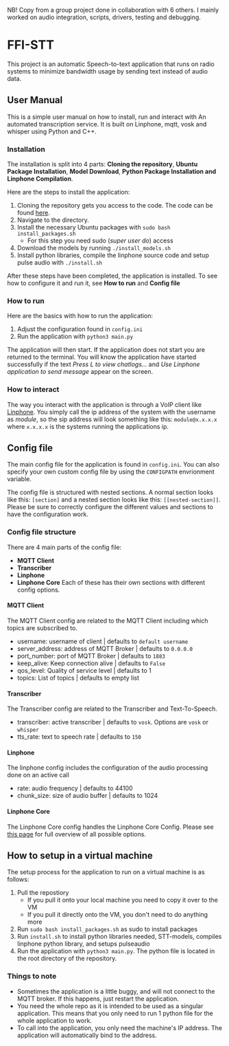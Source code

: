 NB! Copy from a group project done in collaboration with 6 others. I mainly worked on audio integration, scripts, drivers, testing and debugging. 

# FFI-STT

This project is an automatic Speech-to-text application that runs on radio systems to minimize bandwidth usage by sending text instead of audio data.

## User Manual

This is a simple user manual on how to install, run and interact with An automated transcription service. It is built on Linphone, mqtt, vosk and whisper using Python and C++.

### Installation

The installation is split into 4 parts: **Cloning the repository**, **Ubuntu Package Installation**, **Model Download**, **Python Package Installation and Linphone Compilation**. 

Here are the steps to install the application:

1. Cloning the repository gets you access to the code. The code can be found [here](https://github.com/hermahs/FFI-STT). 
2. Navigate to the directory.
3. Install the necessary Ubuntu packages with `sudo bash install_packages.sh`
    - For this step you need sudo (*super user do*) access
4. Download the models by running `./install_models.sh`
5. Install python libraries, compile the linphone source code and setup pulse audio with `./install.sh`

After these steps have been completed, the application is installed. To see how to configure it and run it, see **How to run** and **Config file**

### How to run

Here are the basics with how to run the application:
1. Adjust the configuration found in `config.ini`
2. Run the application with `python3 main.py`

The application will then start. If the application does not start you are returned to the terminal. You will know the application have started successfully if the text *Press L to view chatlogs...* and *Use Linphone application to send message* appear on the screen.

### How to interact

The way you interact with the application is through a VoIP client like [Linphone](https://www.linphone.org/). You simply call the ip address of the system with the username as *module*, so the sip address will look something like this: `module@x.x.x.x` where `x.x.x.x` is the systems running the applications ip.

## Config file

The main config file for the application is found in `config.ini`. You can also specify your own custom config file by using the `CONFIGPATH` envrionment variable.

The config file is structured with nested sections. A normal section looks like this: `[section]` and a nested section looks like this: `[[nested-section]]`. Please be sure to correctly configure the different values and sections to have the configuration work.

### Config file structure

There are 4 main parts of the config file:
* **MQTT Client**
* **Transcriber**
* **Linphone**
* **Linphone Core**
Each of these has their own sections with different config options.

#### MQTT Client

The MQTT Client config are related to the MQTT Client including which topics are subscribed to.

* username: username of client | defaults to `default username`
* server_address: address of MQTT Broker | defaults to `0.0.0.0`
* port_number: port of MQTT Broker | defaults to `1883`
* keep_alive: Keep connection alive | defaults to `False`
* qos_level: Quality of service level | defaults to 1
* topics: List of topics | defaults to empty list

#### Transcriber

The Transcriber config are related to the Transcriber and Text-To-Speech.

* transcriber: active transcriber | defaults to `vosk`. Options are `vosk` or `whisper` 
* tts_rate: text to speech rate | defaults to `150`

#### Linphone

The linphone config includes the configuration of the audio processing done on an active call

* rate: audio frequency | defaults to 44100
* chunk_size: size of audio buffer | defaults to 1024

#### Linphone Core

The Linphone Core config handles the Linphone Core Config. Please see [this page](https://archive.flossmanuals.net/linphone/ch009_configuring.html) for full overview of all possible options.

## How to setup in a virtual machine

The setup process for the application to run on a virtual machine is as follows:
1. Pull the repostiory
    - If you pull it onto your local machine you need to copy it over to the VM
    - If you pull it directly onto the VM, you don't need to do anything more
2. Run `sudo bash install_packages.sh` as sudo to install packages
3. Run `install.sh` to install python libraries needed, STT-models, compiles linphone python library, and setups pulseaudio
4. Run the application with `python3 main.py`. The python file is located in the root directory of the repository.

### Things to note
* Sometimes the application is a little buggy, and will not connect to the MQTT broker. If this happens, just restart the application. 
* You need the whole repo as it is intended to be used as a singular application. This means that you only need to run 1 python file for the whole application to work. 
* To call into the application, you only need the machine's IP address. The application will automatically bind to the address.
